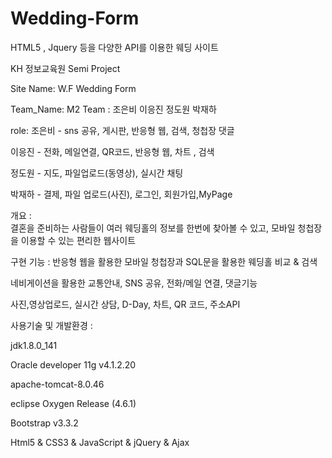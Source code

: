 # Wedding-Form
HTML5 , Jquery 등을 다양한 API를 이용한 웨딩 사이트

KH 정보교육원 Semi Project

Site Name: W.F   Wedding Form

Team_Name: M2
Team : 조은비 이응진 정도원 박재하

role: 
조은비 - sns 공유, 게시판, 반응형 웹, 검색, 청첩장 댓글

이응진 - 전화, 메일연결, QR코드, 반응형 웹, 차트 , 검색

정도원 - 지도, 파일업로드(동영상), 실시간 채팅

박재하 - 결제, 파일 업로드(사진), 로그인, 회원가입,MyPage


개요 :  
결혼을 준비하는 사람들이 여러 웨딩홀의 정보를 한번에 찾아볼 수 있고,
모바일 청첩장을 이용할 수 있는 편리한 웹사이트



구현 기능 :
반응형 웹을 활용한 모바일 청첩장과 SQL문을 활용한 웨딩홀 비교 & 검색

네비게이션을 활용한 교통안내, SNS 공유, 전화/메일 연결, 댓글기능

사진,영상업로드, 실시간 상담, D-Day, 차트, QR 코드, 주소API

사용기술 및 개발환경 :

jdk1.8.0_141

Oracle developer 11g v4.1.2.20

apache-tomcat-8.0.46

eclipse Oxygen Release (4.6.1)

Bootstrap v3.3.2

Html5 & CSS3 & JavaScript & jQuery & Ajax

